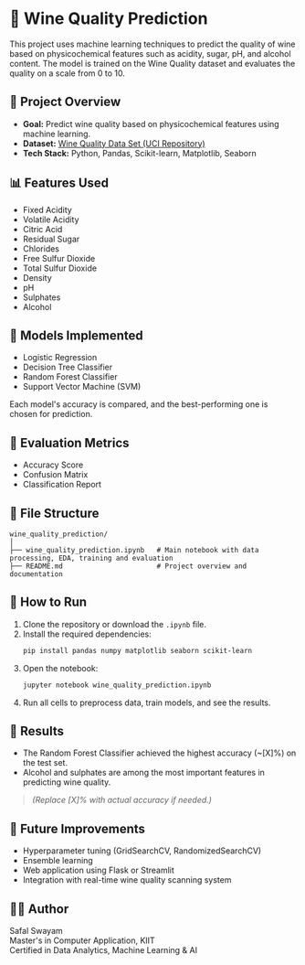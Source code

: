 
# 🍷 Wine Quality Prediction

This project uses machine learning techniques to predict the quality of wine based on physicochemical features such as acidity, sugar, pH, and alcohol content. The model is trained on the Wine Quality dataset and evaluates the quality on a scale from 0 to 10.

## 📌 Project Overview

- **Goal:** Predict wine quality based on physicochemical features using machine learning.
- **Dataset:** [Wine Quality Data Set (UCI Repository)](https://archive.ics.uci.edu/ml/datasets/Wine+Quality)
- **Tech Stack:** Python, Pandas, Scikit-learn, Matplotlib, Seaborn

## 📊 Features Used

- Fixed Acidity  
- Volatile Acidity  
- Citric Acid  
- Residual Sugar  
- Chlorides  
- Free Sulfur Dioxide  
- Total Sulfur Dioxide  
- Density  
- pH  
- Sulphates  
- Alcohol  

## 🔧 Models Implemented

- Logistic Regression  
- Decision Tree Classifier  
- Random Forest Classifier  
- Support Vector Machine (SVM)

Each model's accuracy is compared, and the best-performing one is chosen for prediction.

## 🧪 Evaluation Metrics

- Accuracy Score  
- Confusion Matrix  
- Classification Report

## 📁 File Structure

```
wine_quality_prediction/
│
├── wine_quality_prediction.ipynb   # Main notebook with data processing, EDA, training and evaluation
├── README.md                       # Project overview and documentation
```

## 🚀 How to Run

1. Clone the repository or download the `.ipynb` file.
2. Install the required dependencies:
   ```bash
   pip install pandas numpy matplotlib seaborn scikit-learn
   ```
3. Open the notebook:
   ```bash
   jupyter notebook wine_quality_prediction.ipynb
   ```
4. Run all cells to preprocess data, train models, and see the results.

## 📌 Results

- The Random Forest Classifier achieved the highest accuracy (~[X]%) on the test set.
- Alcohol and sulphates are among the most important features in predicting wine quality.

> *(Replace [X]% with actual accuracy if needed.)*

## 🧠 Future Improvements

- Hyperparameter tuning (GridSearchCV, RandomizedSearchCV)  
- Ensemble learning  
- Web application using Flask or Streamlit  
- Integration with real-time wine quality scanning system

## 👨‍💻 Author

Safal Swayam  
Master's in Computer Application, KIIT  
Certified in Data Analytics, Machine Learning & AI
